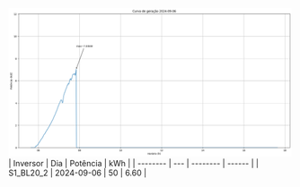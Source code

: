 ![My Image](06_09_2024-S1_BL20_2.png)
| Inversor | Dia | Potência | kWh    |
| -------- | --- | -------- | ------ |
| S1_BL20_2       | 2024-09-06  | 50       | 6.60 |